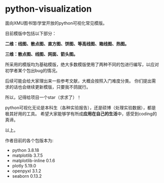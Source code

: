 # python-visualization
面向XMU图书馆i学堂开放的python可视化常见模版。

目前模版中包括以下部分：

**二维：线图、散点图、直方图、饼图、等高线图、箱线图、热图。**

**三维：散点图、线图、网面、箭头图。**

所采用的模版均为基础模版，绝大多数模版使用了两种不同的包进行编写，以应对初学者某个包出bug的情况。

后续可能会给大家理出来一些参考文献，大概会按照入门难度分类。
你们提出需求的话也会继续更新模版，只要我不鸽就行。

所以，记得给项目一个star（求求了）！

python可视化无论是本科生（各种实验报告），还是硕博（处理实验数据），都是极其好用的工具。
希望大家能够学有所成**应用在自己的生活**中，感受到coding的真谛。

以上。






作者目前的各个包版本为:
- python                    3.8.18
- matplotlib                3.7.5
- matplotlib-inline         0.1.6
- plotly                    5.19.0
- openpyxl                  3.1.2
- seaborn                   0.13.2
